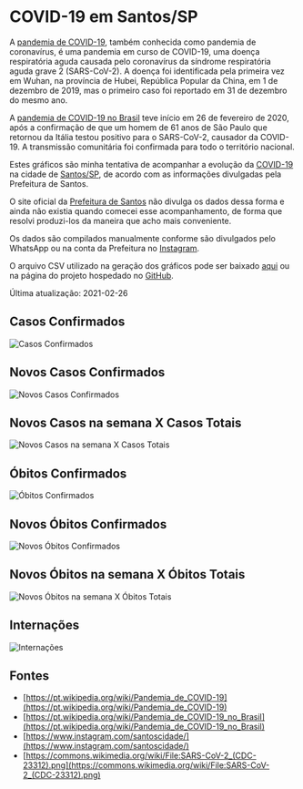 # COVID-19 em Santos/SP

A [pandemia de COVID-19](https://pt.wikipedia.org/wiki/Pandemia_de_COVID-19), também conhecida como pandemia de coronavírus, é uma pandemia em curso de COVID-19, uma doença respiratória aguda causada pelo coronavírus da síndrome respiratória aguda grave 2 (SARS-CoV-2). A doença foi identificada pela primeira vez em Wuhan, na província de Hubei, República Popular da China, em 1 de dezembro de 2019, mas o primeiro caso foi reportado em 31 de dezembro do mesmo ano.

A [pandemia de COVID-19 no Brasil](https://pt.wikipedia.org/wiki/Pandemia_de_COVID-19_no_Brasil) teve início em 26 de fevereiro de 2020, após a confirmação de que um homem de 61 anos de São Paulo que retornou da Itália testou positivo para o SARS-CoV-2, causador da COVID-19. A transmissão comunitária foi confirmada para todo o território nacional.

Estes gráficos são minha tentativa de acompanhar a evolução da [COVID-19](https://pt.wikipedia.org/wiki/COVID-19) na cidade de [Santos/SP](https://pt.wikipedia.org/wiki/Santos), de acordo com as informações divulgadas pela Prefeitura de Santos.

O site oficial da [Prefeitura de Santos](https://egov.santos.sp.gov.br/santosmapeada/Saude/DadosDEVIG/MapaDEVIG/#) não divulga os dados dessa forma e ainda não existia quando comecei esse acompanhamento, de forma que resolvi produzi-los da maneira que acho mais conveniente.

Os dados são compilados manualmente conforme são divulgados pelo WhatsApp ou na conta da Prefeitura no [Instagram](https://www.instagram.com/santoscidade/).

O arquivo CSV utilizado na geração dos gráficos pode ser baixado [aqui](https://github.com/jmsvaz/covidsantos/blob/main/data/data.csv?raw=true) ou na página do projeto hospedado no [GitHub](https://github.com/jmsvaz/covidsantos).

Última atualização: 2021-02-26

## Casos Confirmados
![Casos Confirmados](/img/cases.svg)

## Novos Casos Confirmados
![Novos Casos Confirmados](/img/newcases.svg)

## Novos Casos na semana X Casos Totais
![Novos Casos na semana X Casos Totais](/img/newcasescases.svg)

## Óbitos Confirmados
![Óbitos Confirmados](/img/deaths.svg)

## Novos Óbitos Confirmados
![Novos Óbitos Confirmados](/img/newdeaths.svg)

## Novos Óbitos na semana X Óbitos Totais
![Novos Óbitos na semana X Óbitos Totais](/img/newdeathsdeaths.svg)

## Internações
![Internações](/img/hospitalization.svg)

## Fontes

* [https://pt.wikipedia.org/wiki/Pandemia_de_COVID-19](https://pt.wikipedia.org/wiki/Pandemia_de_COVID-19)
* [https://pt.wikipedia.org/wiki/Pandemia_de_COVID-19_no_Brasil](https://pt.wikipedia.org/wiki/Pandemia_de_COVID-19_no_Brasil)
* [https://www.instagram.com/santoscidade/](https://www.instagram.com/santoscidade/)
* [https://commons.wikimedia.org/wiki/File:SARS-CoV-2_(CDC-23312).png](https://commons.wikimedia.org/wiki/File:SARS-CoV-2_(CDC-23312).png)